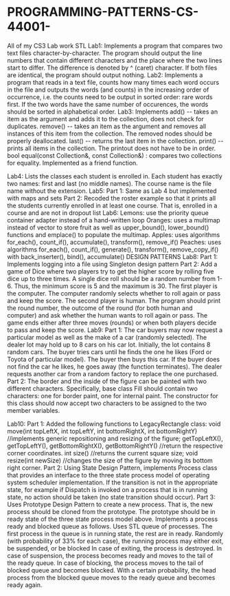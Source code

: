 # PROGRAMMING-PATTERNS-CS-44001-
All of my CS3 Lab work
STL
Lab1:
      Implements a program that compares two text files character-by-character. The program should output the line numbers that contain different characters and          the place where the two lines start to differ. The difference is denoted by ^ (caret) character. If both files are identical, the program should output             nothing.
Lab2:
      Implements a program that reads in a text file, counts how many times each word occurs in the file and outputs the words (and counts) in the increasing order       of occurrence, i.e. the counts need to be output in sorted order: rare words first. If the two words have the same number of occurences, the words should be        sorted in alphabetical order.
Lab3: 
      Implements add() -- takes an item as the argument and adds it to the collection, does not check for duplicates.
      remove() -- takes an item as the argument and removes all instances of this item from the collection. The removed nodes should be properly deallocated.
      last() -- returns the last item in the collection.
      print() -- prints all items in the collection. The printout does not have to be in order.
      bool equal(const Collection&, const Collection&) : compares two collections for equality. Implemented as a friend function.

Lab4: 
      Lists the classes each student is enrolled in.
      Each student has exactly two names: first and last (no middle names). The course name is the file name without the extension.
Lab5:
      Part 1: Same as Lab 4 but implemented with maps and sets
      Part 2: Recoded the roster example so that it prints all the students currently enrolled in at least one course. That is, enrolled in a course and are not in       dropout list
Lab6:
      Lemons: use the priority queue container adapter instead of a hand-written loop
      Oranges: uses a multimap instead of vector to store fruit as well as upper_bound(), lower_bound() functions and emplace() to populate the multimap.
      Apples: uses algorithms for_each(), count_if(), accumulate(), transform(), remove_if()
      Peaches: uses algorithms for_each(), count_if(), generate(), transform(), remove_copy_if() with back_inserter(), bind(), accumulate()
DESIGN PATTERNS
Lab8: 
      Part 1: Implements logging into a file using Singleton design pattern
      Part 2: Add a game of Dice where two players try to get the higher score by rolling five dice up to three times. A single dice roll should be a random number       from 1-6. Thus, the minimum score is 5 and the maximum is 30. The first player is the computer. The computer randomly selects whether to roll again or pass         and keep the score. The second player is human. The program should print the round number, the outcome of the round (for both human and computer) and ask           whether the human wants to roll again or pass. The game ends either after three moves (rounds) or when both players decide to pass and keep the score.
Lab9:
      Part 1: The car buyers may now request a particular model as well as the make of a car (randomly selected). The dealer lot may hold up to 8 cars on his car           lot. Initially, the lot contains 8 random cars. The buyer tries cars until he finds the one he likes (Ford or Toyota of particular model). The buyer then           buys this car. If the buyer does not find the car he likes, he goes away (the function terminates). The dealer requests another car from a random factory           to replace the one purchased.
      Part 2: The border and the inside of the figure can be painted with two different characters. Specifically, base class Fill should contain two characters:            one for border paint, one for internal paint. The constructor for this class should now accept two characters to be assigned to the two member variables.

Lab10:
      Part 1: Added the following functions to LegacyRectangle class:
        void move(int topLeftX, int topLeftY, int bottomRightX, int bottomRightY) //implements generic repositioning and resizing of the figure;
        getTopLeftX(), getTopLeftY(), getBottomRightX(), getBottomRightY() //return the respective corner coordinates.
        int size() //returns the current square size;
        void resize(int newSize) //changes the size of the figure by moving its bottom right corner.
      Part 2: Using State Design Pattern, implements Process class that provides an interface to the three state process model of operating system scheduler                implementation. If the transition is not in the appropriate state, for example if Dispatch is invoked on a process that is in running state, no action              should be taken (no state transition should occur).
      Part 3: Uses Prototype Design Pattern to create a new process. That is, the new process should be cloned from the prototype. The prototype should be in ready         state of the three state process model above.
        Implements a process ready and blocked queue as follows. Uses STL queue of processes. The first process in the queue is in running state, the rest are in           ready. Randomly (with probability of 33% for each case), the running process may either exit, be suspended, or be blocked
        In case of exiting, the process is destroyed.
        In case of suspension, the process becomes ready and moves to the tail of the ready queue.
        In case of blocking, the process moves to the tail of blocked queue and becomes blocked. With a certain probability, the head process from the blocked              queue moves to the ready queue and becomes ready again.

